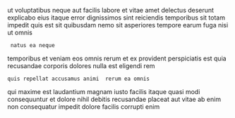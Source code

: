 <!--
title: Re-engineered 24 hour solution
author: Meaghan
date: 2014-12-03-1703
link: 2014-12-03-1703-re-engineered-24-hour-solution
tags: [HTTP,Photoshop,search]
-->

ut voluptatibus  neque aut facilis
labore  et vitae amet delectus deserunt explicabo eius
itaque error dignissimos sint reiciendis temporibus sit totam
impedit quis est sit quibusdam 
nemo sit asperiores  tempore earum fuga nisi ut omnis
 	 natus ea neque
temporibus et veniam eos omnis rerum et  ex
provident perspiciatis est quia recusandae corporis dolores nulla
 est eligendi rem
 	quis repellat accusamus animi  rerum ea omnis 
qui maxime est laudantium magnam
iusto facilis  itaque quasi modi consequuntur et dolore nihil
debitis  recusandae placeat aut vitae ab enim
non consequatur impedit dolore facilis corrupti enim